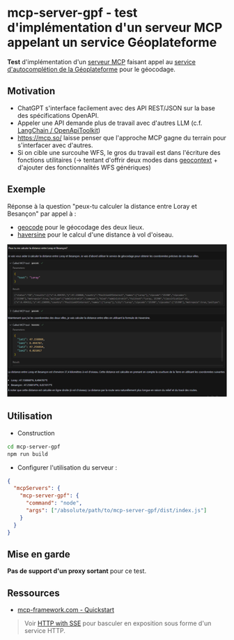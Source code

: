 # mcp-server-gpf - test d'implémentation d'un serveur MCP appelant un service Géoplateforme

**Test** d'implémentation d'un [serveur MCP](https://github.com/modelcontextprotocol/servers?tab=readme-ov-file#model-context-protocol-servers) faisant appel au [service d'autocomplétion de la Géoplateforme](https://geoservices.ign.fr/documentation/services/services-geoplateforme/autocompletion) pour le géocodage.

## Motivation

* ChatGPT s'interface facilement avec des API REST/JSON sur la base des spécifications OpenAPI.
* Appeler une API demande plus de travail avec d'autres LLM (c.f. [LangChain / OpenApiToolkit](https://js.langchain.com/docs/integrations/toolkits/openapi/))
* https://mcp.so/ laisse penser que l'approche MCP gagne du terrain pour s'interfacer avec d'autres.
* Si on cible une surcouhe WFS, le gros du travail est dans l'écriture des fonctions utilitaires (-> tentant d'offrir deux modes dans [geocontext](https://github.com/mborne/geocontext) + d'ajouter des fonctionnalités WFS génériques)

## Exemple

Réponse à la question "peux-tu calculer la distance entre Loray et Besançon" par appel à :

* [geocode](src/tools/GeocodeTool.ts) pour le géocodage des deux lieux.
* [haversine](src/tools/HaversineTool.ts) pour le calcul d'une distance à vol d'oiseau.

![exemple géocodage](docs/distance-loray-besancon.png)

## Utilisation

* Construction

```bash
cd mcp-server-gpf
npm run build
```

* Configurer l'utilisation du serveur :

```json
{
  "mcpServers": {
    "mcp-server-gpf": {
      "command": "node",
      "args": ["/absolute/path/to/mcp-server-gpf/dist/index.js"]
    }
  }
}
```

## Mise en garde

**Pas de support d'un proxy sortant** pour ce test.


## Ressources

* [mcp-framework.com - Quickstart](https://mcp-framework.com/docs/quickstart)

> Voir [HTTP with SSE](https://github.com/modelcontextprotocol/typescript-sdk?tab=readme-ov-file#http-with-sse) pour basculer en exposition sous forme d'un service HTTP.
